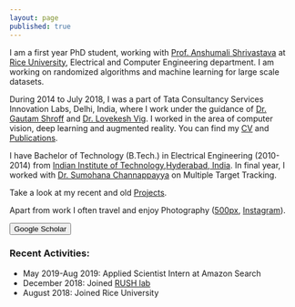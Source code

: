 ```yaml
---
layout: page
published: true
---
```


I am a first year PhD student, working with [Prof. Anshumali Shrivastava](https://www.cs.rice.edu/~as143/) at [Rice University](https://eceweb.rice.edu/), Electrical and Computer Engineering department. I am working on randomized algorithms and machine learning for large scale datasets. 

During 2014 to July 2018, I was a part of Tata Consultancy Services Innovation Labs, Delhi, India, where I work under the guidance of [Dr. Gautam Shroff](https://www.linkedin.com/in/gautam-shroff-066901/) and [Dr. Lovekesh Vig](https://sites.google.com/site/lovekeshhome/). I worked in the area of computer vision, deep learning and augmented reality. You can find my [CV](https://gaurav16gupta.github.io/ResumeGauravGupta.pdf) and [Publications](https://gaurav16gupta.github.io/publications/).

I have Bachelor of Technology (B.Tech.) in Electrical Engineering (2010-2014) from [Indian Institute of Technology,Hyderabad, India](http://www.iith.ac.in). In final year, I worked with [Dr. Sumohana Channappayya](https://www.iith.ac.in/~sumohana/) on Multiple Target Tracking.  

Take a look at my recent and old [Projects](https://gaurav16gupta.github.io/projects). 

Apart from work I often travel and enjoy Photography ([500px](https://500px.com/gaurav16gupta), [Instagram](https://www.instagram.com/gaurav16gupta/)).

<form action="https://scholar.google.co.in/citations?user=OguKfJIAAAAJ&hl=en">
    <input type="submit" value="Google Scholar" width="100" height="20" />
</form>

### Recent Activities:
* May 2019-Aug 2019: Applied Scientist Intern at Amazon Search
* December 2018: Joined [RUSH lab](http://rushlab.blogs.rice.edu/)
* August 2018: Joined Rice University 

